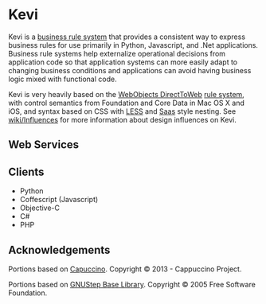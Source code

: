 # Kevi

Kevi is a [business rule system](http://en.wikipedia.org/wiki/Business_rules_engine) that provides a consistent way to express business rules for use primarily in Python, Javascript, and .Net applications. Business rule systems help externalize operational decisions from application code so that application systems can more easily adapt to changing business conditions and applications can avoid having business logic mixed with functional code.

Kevi is very heavily based on the [WebObjects DirectToWeb](https://developer.apple.com/legacy/library/documentation/WebObjects/Developing_With_D2W/) [rule system](https://developer.apple.com/legacy/library/documentation/WebObjects/Developing_With_D2W/Architecture/Architecture.html#//apple_ref/doc/uid/TP30001015-DontLinkChapterID_2-BAJDAABJ), with control semantics from Foundation and Core Data in Mac OS X and iOS, and syntax based on CSS with [LESS](http://lesscss.org/#-nested-rules) and [Saas](http://sass-lang.com/guide#3) style nesting. See [wiki/Influences](wiki/Influences) for more information about design influences on Kevi.

## Web Services

## Clients

* Python
* Coffescript (Javascript)
* Objective-C
* C#
* PHP

## Acknowledgements

Portions based on [Capuccino](https://github.com/cappuccino/cappuccino). Copyright © 2013 - Cappuccino Project.

Portions based on [GNUStep Base Library](https://github.com/gnustep/gnustep-base). Copyright © 2005 Free Software Foundation.


